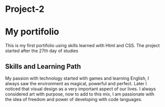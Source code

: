 # Project-2
<h1>My portifolio</h1>
<p> This is my first portifolio using skills learned with Html and CSS. The project started after the 27th day of studies</p>

<h2>Skills and Learning Path</h2>
My passion with technology started with games and learning English, I always saw the environment as magical, powerful and perfect. Later I noticed that visual design as a very important aspect of our lives. I always considered art with purpose, now to add to this mix, I am passionate with the idea of freedom and power of developing with code languages.

